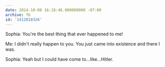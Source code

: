 ```yaml
---
date: 2014-10-08 16:18:46.000000000 -07:00
archive: fb
id: '1412810326'
---
```


Sophia: You're the best thing that ever happened to me!

Me: I didn't really happen to you. You just came into existence and there I was. 

Sophia: Yeah but I could have come to...like...Hitler.
